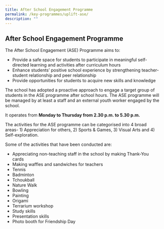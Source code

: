 ```yaml
---
title: After School Engagement Programme
permalink: /key-programmes/uplift-ase/
description: ""
---
```

## After School Engagement Programme

The After School Engagement (ASE) Programme aims to:

* Provide a safe space for students to participate in meaningful self-directed learning and activities after curriculum hours
* Enhance students’ positive school experience by strengthening teacher- student relationship and peer relationship
* Provide opportunities for students to acquire new skills and knowledge

The school has adopted a proactive approach to engage a target group of students in the ASE programme after school hours. The ASE programme will be managed by at least a staff and an external youth worker engaged by the school.

It operates from **Monday to Thursday from 2.30 p.m. to 5.30 p.m.**

The activities for the ASE programme can be categorised into 4 broad areas- 1) Appreciation for others, 2) Sports &amp; Games, 3) Visual Arts and 4) Self-exploration.

Some of the activities that have been conducted are:

* Appreciating non-teaching staff in the school by making Thank-You cards
* Making waffles and sandwiches for teachers
* Tennis
* Badminton
* Tchoukball
* Nature Walk
* Bowling
* Painting
* Origami
* Terrarium workshop
* Study skills
* Presentation skills
* Photo booth for Friendship Day

